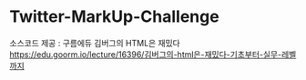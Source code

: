 # Twitter-MarkUp-Challenge
소스코드 제공 : 구름에듀 김버그의 HTML은 재밌다<br/>
https://edu.goorm.io/lecture/16396/김버그의-html은-재밌다-기초부터-실무-레벨까지

